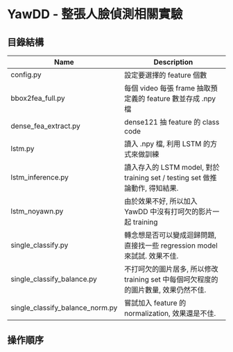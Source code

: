# YawDD - 整張人臉偵測相關實驗


## 目錄結構

| Name | Description |
| ---- | -------- |
| config.py | 設定要選擇的 feature 個數 |
| bbox2fea_full.py | 每個 video 每張 frame 抽取預定義的 feature 數並存成 .npy 檔 |
| dense_fea_extract.py | dense121 抽 feature 的 class code |
| lstm.py | 讀入 .npy 檔, 利用 LSTM 的方式來做訓練 |
| lstm_inference.py | 讀入存入的 LSTM model, 對於 training set / testing set 做推論動作, 得知結果. |
| lstm_noyawn.py | 由於效果不好, 所以加入 YawDD 中沒有打呵欠的影片一起 training |
| single_classify.py | 轉念想是否可以變成迴歸問題, 直接找一些 regression model 來試試. 效果不佳. |
| single_classify_balance.py | 不打呵欠的圖片居多, 所以修改 training set 中每個呵欠程度的的圖片數量, 效果仍然不佳. |
| single_classify_balance_norm.py | 嘗試加入 feature 的 normalization, 效果還是不佳. |

## 操作順序

```
```


